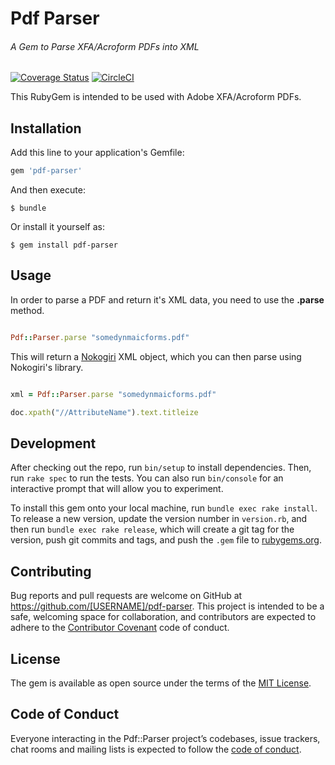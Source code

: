 # Pdf Parser
###### A Gem to Parse XFA/Acroform PDFs into XML

[![Coverage Status](https://coveralls.io/repos/github/jameshamann/pdf-parser/badge.svg?branch=master)](https://coveralls.io/github/jameshamann/pdf-parser?branch=master)
[![CircleCI](https://circleci.com/gh/jameshamann/pdf-parser.svg?style=svg)](https://circleci.com/gh/jameshamann/pdf-parser)

This RubyGem is intended to be used with Adobe XFA/Acroform PDFs.

## Installation

Add this line to your application's Gemfile:

```ruby
gem 'pdf-parser'
```

And then execute:

    $ bundle

Or install it yourself as:

    $ gem install pdf-parser

## Usage

In order to parse a PDF and return it's XML data, you need to use the **.parse** method.

```ruby

Pdf::Parser.parse "somedynmaicforms.pdf"

```

This will return a [Nokogiri](https://github.com/sparklemotion/nokogiri) XML object, which you can then parse using Nokogiri's library.

```ruby

xml = Pdf::Parser.parse "somedynmaicforms.pdf"

doc.xpath("//AttributeName").text.titleize

```


## Development

After checking out the repo, run `bin/setup` to install dependencies. Then, run `rake spec` to run the tests. You can also run `bin/console` for an interactive prompt that will allow you to experiment.

To install this gem onto your local machine, run `bundle exec rake install`. To release a new version, update the version number in `version.rb`, and then run `bundle exec rake release`, which will create a git tag for the version, push git commits and tags, and push the `.gem` file to [rubygems.org](https://rubygems.org).

## Contributing

Bug reports and pull requests are welcome on GitHub at https://github.com/[USERNAME]/pdf-parser. This project is intended to be a safe, welcoming space for collaboration, and contributors are expected to adhere to the [Contributor Covenant](http://contributor-covenant.org) code of conduct.

## License

The gem is available as open source under the terms of the [MIT License](https://opensource.org/licenses/MIT).

## Code of Conduct

Everyone interacting in the Pdf::Parser project’s codebases, issue trackers, chat rooms and mailing lists is expected to follow the [code of conduct](https://github.com/[USERNAME]/pdf-parser/blob/master/CODE_OF_CONDUCT.md).
